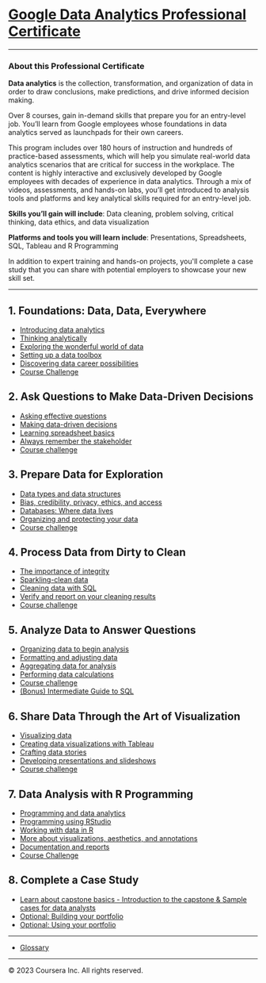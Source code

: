 # [Google Data Analytics Professional Certificate](https://www.coursera.org/professional-certificates/google-data-analytics)

---
### About this Professional Certificate

**Data analytics** is the collection, transformation, and organization of data in order to draw conclusions, make predictions, and drive informed decision making. 

Over 8 courses, gain in-demand skills that prepare you for an entry-level job. You’ll learn from Google employees whose foundations in data analytics served as launchpads for their own careers. 

This program includes over 180 hours of instruction and hundreds of practice-based assessments, which will help you simulate real-world data analytics scenarios that are critical for success in the workplace. The content is highly interactive and exclusively developed by Google employees with decades of experience in data analytics. Through a mix of videos, assessments, and hands-on labs, you’ll get introduced to analysis tools and platforms and key analytical skills required for an entry-level job.

**Skills you’ll gain will include**: Data cleaning, problem solving, critical thinking, data ethics, and data visualization

**Platforms and tools you will learn include**: Presentations, Spreadsheets, SQL, Tableau and R Programming

In addition to expert training and hands-on projects, you'll complete a case study that you can share with potential employers to showcase your new skill set.

---

## 1. Foundations: Data, Data, Everywhere
- [Introducing data analytics](https://github.com/brendensong/Google-Data-Analytics-Professional-Certificate/wiki/1.1.Introducing-data-analytics)
- [Thinking analytically](https://github.com/brendensong/Google-Data-Analytics-Professional-Certificate/wiki/1.2.Thinking-analytically)
- [Exploring the wonderful world of data](https://github.com/brendensong/Google-Data-Analytics-Professional-Certificate/wiki/1.3.Exploring-the-wonderful-world-of-data)
- [Setting up a data toolbox](https://github.com/brendensong/Google-Data-Analytics-Professional-Certificate/wiki/1.4.Setting-up-a-data-toolbox)
- [Discovering data career possibilities](https://github.com/brendensong/Google-Data-Analytics-Professional-Certificate/wiki/1.5.Discovering-data-career-possibilities)
- [Course Challenge](https://github.com/brendensong/Google-Data-Analytics-Professional-Certificate/wiki/1.6.Course-Challenge)

## 2. Ask Questions to Make Data-Driven Decisions
- [Asking effective questions](https://github.com/brendensong/Google-Data-Analytics-Professional-Certificate/wiki/2.1.Asking-effective-questions)
- [Making data-driven decisions](https://github.com/brendensong/Google-Data-Analytics-Professional-Certificate/wiki/2.2.Making-data-driven-decisions)
- [Learning spreadsheet basics](https://github.com/brendensong/Google-Data-Analytics-Professional-Certificate/wiki/2.3.Learning-spreadsheet-basics)
- [Always remember the stakeholder](https://github.com/brendensong/Google-Data-Analytics-Professional-Certificate/wiki/2.4.Always-remember-the-stakeholder)
- [Course challenge](https://github.com/brendensong/Google-Data-Analytics-Professional-Certificate/wiki/2.5.Course-challenge)

## 3. Prepare Data for Exploration
- [Data types and data structures](https://github.com/brendensong/Google-Data-Analytics-Professional-Certificate/wiki/3.1.Data-types-and-data-structures)
- [Bias, credibility, privacy, ethics, and access](https://github.com/brendensong/Google-Data-Analytics-Professional-Certificate/wiki/3.2.Bias,-credibility,-privacy,-ethics,-and-access)
- [Databases: Where data lives](https://github.com/brendensong/Google-Data-Analytics-Professional-Certificate/wiki/3.3.Databases:-Where-data-lives)
- [Organizing and protecting your data](https://github.com/brendensong/Google-Data-Analytics-Professional-Certificate/wiki/3.4.Organizing-and-protecting-your-data)
- [Course challenge](https://github.com/brendensong/Google-Data-Analytics-Professional-Certificate/wiki/3.5.Course-challenge)

## 4. Process Data from Dirty to Clean
- [The importance of integrity](https://github.com/brendensong/Google-Data-Analytics-Professional-Certificate/wiki/4.1.The-importance-of-integrity)
- [Sparkling-clean data](https://github.com/brendensong/Google-Data-Analytics-Professional-Certificate/wiki/4.2.Sparkling-clean-data)
- [Cleaning data with SQL](https://github.com/brendensong/Google-Data-Analytics-Professional-Certificate/wiki/4.3.Cleaning-data-with-SQL)
- [Verify and report on your cleaning results](https://github.com/brendensong/Google-Data-Analytics-Professional-Certificate/wiki/4.4.Verify-and-report-on-your-cleaning-results)
- [Course challenge](https://github.com/brendensong/Google-Data-Analytics-Professional-Certificate/wiki/4.5.Course-challenge)

## 5. Analyze Data to Answer Questions
- [Organizing data to begin analysis](https://github.com/brendensong/Google-Data-Analytics-Professional-Certificate/wiki/5.1.Organizing-data-to-begin-analysis)
- [Formatting and adjusting data](https://github.com/brendensong/Google-Data-Analytics-Professional-Certificate/wiki/5.2.Formatting-and-adjusting-data)
- [Aggregating data for analysis](https://github.com/brendensong/Google-Data-Analytics-Professional-Certificate/wiki/5.3.Aggregating-data-for-analysis)
- [Performing data calculations](https://github.com/brendensong/Google-Data-Analytics-Professional-Certificate/wiki/5.4.Performing-data-calculations)
- [Course challenge](https://github.com/brendensong/Google-Data-Analytics-Professional-Certificate/wiki/5.5.Course-challenge)
- [(Bonus) Intermediate Guide to SQL](https://github.com/brendensong/Google-Data-Analytics-Professional-Certificate/wiki/5.6.bonus.Intermediate-Guide-to-SQL)

## 6. Share Data Through the Art of Visualization
- [Visualizing data](https://github.com/brendensong/Google-Data-Analytics-Professional-Certificate/wiki/6.1.Visualizing-data)
- [Creating data visualizations with Tableau](https://github.com/brendensong/Google-Data-Analytics-Professional-Certificate/wiki/6.2.Creating-data-visualizations-with-Tableau)
- [Crafting data stories](https://github.com/brendensong/Google-Data-Analytics-Professional-Certificate/wiki/6.3.Crafting-data-stories)
- [Developing presentations and slideshows](https://github.com/brendensong/Google-Data-Analytics-Professional-Certificate/wiki/6.4.Developing-presentations-and-slideshows)
- [Course challenge](https://github.com/brendensong/Google-Data-Analytics-Professional-Certificate/wiki/6.5.Course-challenge)

## 7. Data Analysis with R Programming

- [Programming and data analytics](https://github.com/brendensong/Google-Data-Analytics-Professional-Certificate/wiki/7.1.Programming-and-data-analytics)
- [Programming using RStudio](https://github.com/brendensong/Google-Data-Analytics-Professional-Certificate/wiki/7.2.Programming-using-RStudio)
- [Working with data in R](https://github.com/brendensong/Google-Data-Analytics-Professional-Certificate/wiki/7.3.Working-with-data-in-R)
- [More about visualizations, aesthetics, and annotations](https://github.com/brendensong/Google-Data-Analytics-Professional-Certificate/wiki/7.4.More-about-visualizations,-aesthetics,-and-annotations)
- [Documentation and reports](https://github.com/brendensong/Google-Data-Analytics-Professional-Certificate/wiki/7.5.Documentation-and-reports)
- [Course Challenge](https://github.com/brendensong/Google-Data-Analytics-Professional-Certificate/wiki/7.6.Course-Challenge)

## 8. Complete a Case Study

- [Learn about capstone basics - Introduction to the capstone & Sample cases for data analysts](https://github.com/brendensong/Google-Data-Analytics-Professional-Certificate/wiki/8.1.Learn-about-capstone-basics)
- [Optional: Building your portfolio](https://github.com/brendensong/Google-Data-Analytics-Professional-Certificate/wiki/8.2.Optional:-Building-your-portfolio)
- [Optional: Using your portfolio](https://github.com/brendensong/Google-Data-Analytics-Professional-Certificate/wiki/8.3.Optional:-Using-your-portfolio)

***
- [Glossary](https://github.com/brendensong/Google-Data-Analytics-Professional-Certificate/wiki/Glossary)

***

© 2023 Coursera Inc. All rights reserved.
